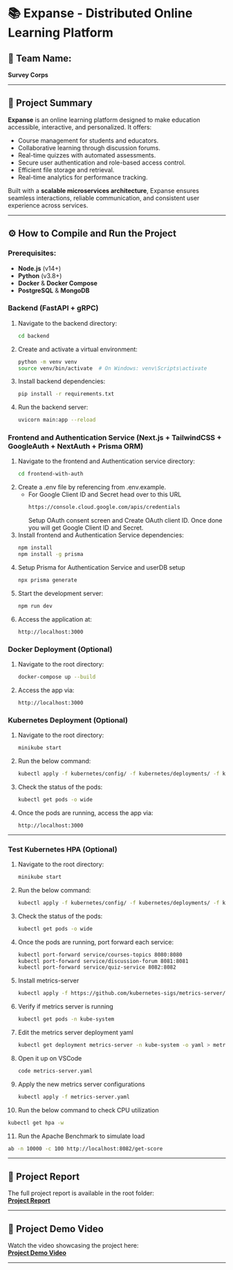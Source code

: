# 📚 **Expanse - Distributed Online Learning Platform**

## 👥 **Team Name:**
**Survey Corps**

---

## 📝 **Project Summary**

**Expanse** is an online learning platform designed to make education accessible, interactive, and personalized. It offers:

- Course management for students and educators.
- Collaborative learning through discussion forums.
- Real-time quizzes with automated assessments.
- Secure user authentication and role-based access control.
- Efficient file storage and retrieval.
- Real-time analytics for performance tracking.

Built with a **scalable microservices architecture**, Expanse ensures seamless interactions, reliable communication, and consistent user experience across services.

---

## ⚙️ **How to Compile and Run the Project**

### **Prerequisites:**

- **Node.js** (v14+)
- **Python** (v3.8+)
- **Docker** & **Docker Compose**
- **PostgreSQL** & **MongoDB**

### **Backend (FastAPI + gRPC)**

1. Navigate to the backend directory:
   ```bash
   cd backend
   ```
2. Create and activate a virtual environment:
   ```bash
   python -m venv venv
   source venv/bin/activate  # On Windows: venv\Scripts\activate
   ```
3. Install backend dependencies:
   ```bash
   pip install -r requirements.txt
   ```
4. Run the backend server:
   ```bash
   uvicorn main:app --reload
   ```

### **Frontend and Authentication Service (Next.js + TailwindCSS + GoogleAuth + NextAuth + Prisma ORM)**

1. Navigate to the frontend and Authentication service directory:
   ```bash
   cd frontend-with-auth
   ```
2. Create a .env file by referencing from .env.example.
   - For Google Client ID and Secret head over to this URL
     ```bash
     https://console.cloud.google.com/apis/credentials
     ```
     Setup OAuth consent screen and Create OAuth client ID.
     Once done you will get Google Client ID and Secret.
     <br>
3. Install frontend and Authentication Service dependencies:
   ```bash
   npm install
   npm install -g prisma
   ```
4. Setup Prisma for Authentication Service and userDB setup
   ```bash
   npx prisma generate
   ```
5. Start the development server:
   ```bash
   npm run dev
   ```
6. Access the application at:
   ```
   http://localhost:3000
   ```

### **Docker Deployment (Optional)**

1. Navigate to the root directory:
   ```bash
   docker-compose up --build
   ```
2. Access the app via:
   ```
   http://localhost:3000
   ```

### **Kubernetes Deployment (Optional)**

1. Navigate to the root directory:
   ```bash
   minikube start
   ```

2. Run the below command:
   ```bash
   kubectl apply -f kubernetes/config/ -f kubernetes/deployments/ -f kubernetes/hpa/ -f kubernetes/services/
   ```

3. Check the status of the pods:
   ```bash
   kubectl get pods -o wide
   ```

5. Once the pods are running, access the app via:
   ```
   http://localhost:3000
   ```

---

### **Test Kubernetes HPA  (Optional)**

1. Navigate to the root directory:
   ```bash
   minikube start
   ```

2. Run the below command:
   ```bash
   kubectl apply -f kubernetes/config/ -f kubernetes/deployments/ -f kubernetes/hpa/ -f kubernetes/services/
   ```

3. Check the status of the pods:
   ```bash
   kubectl get pods -o wide
   ```

4. Once the pods are running, port forward each service:
   ```bash
   kubectl port-forward service/courses-topics 8080:8080
   kubectl port-forward service/discussion-forum 8081:8081
   kubectl port-forward service/quiz-service 8082:8082
   ```

5. Install metrics-server
   ```bash
   kubectl apply -f https://github.com/kubernetes-sigs/metrics-server/releases/latest/download/components.yaml
   ```

6. Verify if metrics server is running
   ```bash
   kubectl get pods -n kube-system
   ```

7. Edit the metrics server deployment yaml
   ```bash
   kubectl get deployment metrics-server -n kube-system -o yaml > metrics-server.yaml
   ```

8. Open it up on VSCode
   ```bash
   code metrics-server.yaml
   ```
   
9. Apply the new metrics server configurations
   ```bash
   kubectl apply -f metrics-server.yaml
   ```

10. Run the below command to check CPU utilization
   ```bash
   kubectl get hpa -w
   ```

11. Run the Apache Benchmark to simulate load
   ```bash
   ab -n 10000 -c 100 http://localhost:8082/get-score
   ```


---

## 📑 **Project Report**

The full project report is available in the root folder:  
**[Project Report](./survey_corps_expanse_online_learning_platform_report.pdf)**

---

## 🎥 **Project Demo Video**

Watch the video showcasing the project here:  
**[Project Demo Video](https://youtu.be/yLhtQ48VjLc)**

---
